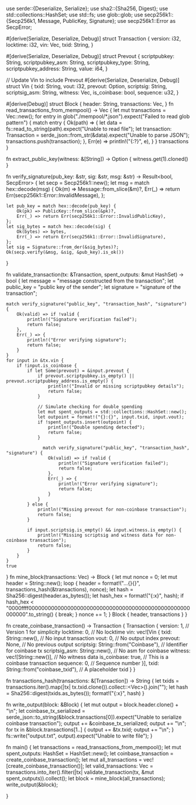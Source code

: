 use serde::{Deserialize, Serialize};
use sha2::{Sha256, Digest};
use std::collections::HashSet;
use std::fs;
use glob::glob;
use secp256k1::{Secp256k1, Message, PublicKey, Signature};
use secp256k1::Error as SecpError;

#[derive(Serialize, Deserialize, Debug)]
struct Transaction {
    version: i32,
    locktime: i32,
    vin: Vec<Vin>,
    txid: String,
}

#[derive(Serialize, Deserialize, Debug)]
struct Prevout {
    scriptpubkey: String,
    scriptpubkey_asm: String,
    scriptpubkey_type: String,
    scriptpubkey_address: String,
    value: i64,
}

// Update Vin to include Prevout
#[derive(Serialize, Deserialize, Debug)]
struct Vin {
    txid: String,
    vout: i32,
    prevout: Option<Prevout>,
    scriptsig: String,
    scriptsig_asm: String,
    witness: Vec<String>,
    is_coinbase: bool,
    sequence: u32,
}


#[derive(Debug)]
struct Block {
    header: String,
    transactions: Vec<Transaction>,
}
fn read_transactions_from_mempool() -> Vec<Transaction> {
    let mut transactions = Vec::new();
    for entry in glob("./mempool/*.json").expect("Failed to read glob pattern") {
        match entry {
            Ok(path) => {
                let data = fs::read_to_string(path).expect("Unable to read file");
                let transaction: Transaction = serde_json::from_str(&data).expect("Unable to parse JSON");
                transactions.push(transaction);
            },
            Err(e) => println!("{:?}", e),
        }
    }
    transactions
}

fn extract_public_key(witness: &[String]) -> Option<String> {
   witness.get(1).cloned()
}

fn verify_signature(pub_key: &str, sig: &str, msg: &str) -> Result<bool, SecpError> {
    let secp = Secp256k1::new();
    let msg = match hex::decode(msg) {
        Ok(m) => Message::from_slice(&m)?,
        Err(_) => return Err(secp256k1::Error::InvalidMessage),
    };
    
    let pub_key = match hex::decode(pub_key) {
        Ok(pk) => PublicKey::from_slice(&pk)?,
        Err(_) => return Err(secp256k1::Error::InvalidPublicKey),
    };
    let sig_bytes = match hex::decode(sig) {
        Ok(bytes) => bytes,
        Err(_) => return Err(secp256k1::Error::InvalidSignature),
    };
    let sig = Signature::from_der(&sig_bytes)?;
    Ok(secp.verify(&msg, &sig, &pub_key).is_ok())
}

fn validate_transaction(tx: &Transaction, spent_outputs: &mut HashSet<String>) -> bool {
    let message = "message constructed from the transaction";
    let public_key = "public key of the sender";
    let signature = "signature of the transaction";

    match verify_signature("public_key", "transaction_hash", "signature") {
        Ok(valid) => if !valid {
            println!("Signature verification failed");
            return false;
        },
        Err(_) => {
            println!("Error verifying signature");
            return false;
        }
    }
    for input in &tx.vin {
        if !input.is_coinbase {
            if let Some(prevout) = &input.prevout {
                if prevout.scriptpubkey.is_empty() || prevout.scriptpubkey_address.is_empty() {
                    println!("Invalid or missing scriptpubkey details");
                    return false;
                }

                // Simulate checking for double spending
                let mut spent_outputs = std::collections::HashSet::new();
                let outpoint = format!("{}:{}", input.txid, input.vout);
                if !spent_outputs.insert(outpoint) {
                    println!("Double spending detected");
                    return false;
                }

                  match verify_signature("public_key", "transaction_hash", "signature") {
                    Ok(valid) => if !valid {
                        println!("Signature verification failed");
                        return false;
                    },
                    Err(_) => {
                        println!("Error verifying signature");
                        return false;
                    }
                } 
            } else {
                println!("Missing prevout for non-coinbase transaction");
                return false;
            }

            if input.scriptsig.is_empty() && input.witness.is_empty() {
                println!("Missing scriptsig and witness data for non-coinbase transaction");
                return false;
            }
        }
    }
    true
}
fn mine_block(transactions: Vec<Transaction>) -> Block {
    let mut nonce = 0;
    let mut header = String::new();
    loop {
        header = format!("...{}{}", transactions_hash(&transactions), nonce);
        let hash = Sha256::digest(header.as_bytes());
        let hash_hex = format!("{:x}", hash);
        if hash_hex < "0000ffff00000000000000000000000000000000000000000000000000000000".to_string() {
            break;
        }
        nonce += 1;
    }
    Block { header, transactions }
}

fn create_coinbase_transaction() -> Transaction {
    Transaction {
        version: 1, // Version 1 for simplicity
        locktime: 0, // No locktime
        vin: vec![Vin {
            txid: String::new(), // No input transaction
            vout: 0, // No output index
            prevout: None, // No previous output
            scriptsig: String::from("Coinbase"), // Identifier for coinbase tx
            scriptsig_asm: String::new(), // No asm for coinbase
            witness: vec![String::new()], // No witness data
            is_coinbase: true, // This is a coinbase transaction
            sequence: 0, // Sequence number
        }],
        txid: String::from("coinbase_txid"), // A placeholder txid
    }
}

fn transactions_hash(transactions: &[Transaction]) -> String {
    let txids = transactions.iter().map(|tx| tx.txid.clone()).collect::<Vec<String>>().join("");
    let hash = Sha256::digest(txids.as_bytes());
    format!("{:x}", hash)
}

fn write_output(block: &Block) {
    let mut output = block.header.clone() + "\n";
    let coinbase_tx_serialized = serde_json::to_string(&block.transactions[0]).expect("Unable to serialize coinbase transaction");
    output += &coinbase_tx_serialized;
    output += "\n";
    for tx in &block.transactions[1..] {
        output += &tx.txid;
        output += "\n";
    }
    fs::write("output.txt", output).expect("Unable to write file");
}

fn main() {
    let transactions = read_transactions_from_mempool();
    let mut spent_outputs: HashSet<String> = HashSet::new();
    let coinbase_transaction = create_coinbase_transaction();
    let mut all_transactions = vec![create_coinbase_transaction()];
    let valid_transactions: Vec<Transaction> = transactions.into_iter().filter(|tx| validate_transaction(tx, &mut spent_outputs)).collect();
    let block = mine_block(all_transactions);
    write_output(&block);

}